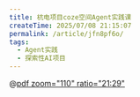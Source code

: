 ```yaml
---
title: 杭电项目coze空间Agent实践课
createTime: 2025/07/08 21:15:07
permalink: /article/jfn8pf6o/
tags:
  - Agent实践
  - 探索性AI项目
---
```


@[pdf zoom="110" ratio="21:29"](AI项目/杭电项目coze空间Agent实践课.pdf)